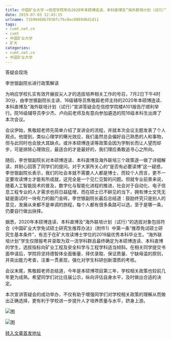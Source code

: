 ```yaml
---
title: 中国矿业大学->信控学院举办2020年本硕博连读、本科直博及“海外联培计划（试行）”宣讲答疑会 | cumt.net.cn
date: 2019-07-03 12:43:15
urlname: 71b90468b7030fc76c0ec8069d6d1d11
tags: 
- cumt.net.cn
- cumt
- 中国矿业大学
- 矿大
categories:
- cumt.net.cn
- 中国矿业大学
---
```



答疑会现场

李世银副院长进行政策解读

为响应学校扎实有效开展拔尖人才的选拔培养相关工作的号召，7月2日下午4时30分，由李世银副院长主讲、16级辅导员焦敬超老师主持的2020年本硕博连读、本科直博及“海外联培计划（试行）”宣讲答疑会在信控学院楼A101报告厅顺利举行。院16级辅导员李少杰、卢向前老师及有意向参加遴选的院16级本科生出席了本次会议。

会议伊始，焦敬超老师先简单介绍了宣讲会的流程，并就本次会议主题发表了个人观点。他提到，类似心理学的曝光效应，我们虽然总会偏好自己熟悉的人和事物，但与此同时也会放大其缺点。或许本硕博连读等政策会因为学制长而让人望而却步，可是排除心理效应，最适合的才是最好的，我们理应勇敢追寻心之所向。

随后，李世银副院长对本硕博连读、本科直博及海外联培三个政策逐一做了详细解读，并耐心回答了同学们的提问。对于大家所关心的“是否有必要读博”这一疑惑，李世银副院长表示，我们的社会本就不需要人人都是博士，而较个人而言，更不一定要攻读博士才能有所成就，这完全是一个见仁见智的问题。但就专业前景来说，随着人工智能技术的普及，数字化与智能化进程的推进，社会对于自动化、电子信息工程专业的人才需求也将日益猛增，而在硕士已不鲜见的当下，拥有博士文凭无疑是面试时一块有力的敲门金砖。李世银副院长最后总结道：鼓励终究只是别人的意见，发展从来都不是单调的旅程，每个人都有很多条路可以选，至于是哪一条，仍要自行做出抉择。

据悉，2020年本硕博连读、本科直博及“海外联培计划（试行）”的选拔对象包括符合《中国矿业大学免试硕士研究生推荐办法》（附件1）中第一条“推荐免试硕士研究生基本条件”，有志于在矿大攻读博士学位的2019届优秀本科毕业生。“海外联培计划”学生仅限报考并录取为双一流学科群且最终确定为本硕博连读、本科直博的学生，选拔指标向矿业工程及安全科学与工程学科适当倾斜。在相关同学提交书面申请后，学院将坚持德智体全面衡量、择优录取、保证质量、宁缺毋滥的原则，并突出能力考查，注重一贯表现，强化对学生科研创新潜质的考核。

会议末尾，焦敬超老师总结道，今年是本硕博项目第三年，学校相关政策也较前几年更为成熟。希望同学们对比往届公示，纵向评估自身水平，及时做出合适的决定。

本次宣讲答疑会的成功举办，不仅有助于增强同学们对学校相关政策的理解从而做出正确选择，更有利于学校进一步提升人才培养质量与水平，跻身上游。



![图](http://xwzx.cumt.edu.cn/_upload/article/images/8b/ed/fe433b0345d2bdab9f632b5a52d4/241d0fa5-914e-442e-8c4c-d5b0c6632d18.jpg)

![图](http://xwzx.cumt.edu.cn/_upload/article/images/8b/ed/fe433b0345d2bdab9f632b5a52d4/0d2b20a7-4446-4785-8004-dc1d973d80ca.jpg)

[转入文章首发地址](http://xwzx.cumt.edu.cn/1c/80/c523a531584/page.htm)